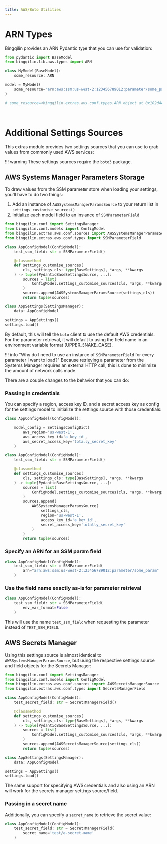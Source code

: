 ```yaml
---
title: AWS/Boto Utilities
---
```


# ARN Types

Bingqilin provides an ARN Pydantic type that you can use for validation:

```py
from pydantic import BaseModel
from bingqilin.lib.aws.types import ARN

class MyModel(BaseModel):
    some_resource: ARN

model = MyModel(
    some_resource="arn:aws:ssm:us-west-2:123456789012:parameter/some_param"
)

# some_resource=<bingqilin.extras.aws.conf.types.ARN object at 0x102d44610>
```
<br>

# Additional Settings Sources

This extras module provides two settings sources that you can use to grab values from commonly used AWS services:

!!! warning
    These settings sources require the `boto3` package.

## AWS Systems Manager Parameters Storage

To draw values from the SSM parameter store when loading your settings, you'll have to do two things:

1. Add an instance of `AWSSystemsManagerParamsSource` to your return list in `settings_customise_sources()`
2. Initialize each model field to an instance of `SSMParameterField`

```py hl_lines="7 16"
from bingqilin.conf import SettingsManager
from bingqilin.conf.models import ConfigModel
from bingqilin.extras.aws.conf.sources import AWSSystemsManagerParamsSource
from bingqilin.extras.aws.conf.types import SSMParameterField

class AppConfigModel(ConfigModel):
    test_ssm_field: str = SSMParameterField()

    @classmethod
    def settings_customise_sources(
        cls, settings_cls: type[BaseSettings], *args, **kwargs
    ) -> tuple[PydanticBaseSettingsSource, ...]:
        sources = list(
            ConfigModel.settings_customise_sources(cls, *args, **kwargs)
        )
        sources.append(AWSSystemsManagerParamsSource(settings_cls))
        return tuple(sources)

class AppSettings(SettingsManager):
    data: AppConfigModel

settings = AppSettings()
settings.load()
```

By default, this will tell the `boto` client to use the default AWS credentials. For the parameter retrieval, it will default to using the field name in an environment variable format (UPPER_SNAKE_CASE).

!!! info "Why do I need to use an instance of `SSMParameterField` for every parameter I want to load?"
    Because retrieving a parameter from the Systems Manager requires an external HTTP call, this is done to minimize the amount of network calls made.

There are a couple changes to the behavior that you can do:

### Passing in credentials

You can specify a region, access key ID, and a secret access key as config for the settings model to initialize the settings source with those credentials:

```py
class AppConfigModel(ConfigModel):

    model_config = SettingsConfigDict(
        aws_region='us-west-1',
        aws_access_key_id='a_key_id',
        aws_secret_access_key='totally_secret_key'
    )
```

```py hl_lines="12-17"
class AppConfigModel(ConfigModel):
    test_ssm_field: str = SSMParameterField()

    @classmethod
    def settings_customise_sources(
        cls, settings_cls: type[BaseSettings], *args, **kwargs
    ) -> tuple[PydanticBaseSettingsSource, ...]:
        sources = list(
            ConfigModel.settings_customise_sources(cls, *args, **kwargs)
        )
        sources.append(
            AWSSystemsManagerParamsSource(
                settings_cls, 
                region='us-west-1', 
                access_key_id='a_key_id', 
                secret_access_key='totally_secret_key'
            )
        )
        return tuple(sources)
```

### Specify an ARN for an SSM param field

```py hl_lines="3"
class AppConfigModel(ConfigModel):
    test_ssm_field: str = SSMParameterField(
        arn="arn:aws:ssm:us-west-2:123456789012:parameter/some_param"
    )
```

### Use the field name exactly as-is for parameter retrieval

```py hl_lines="3"
class AppConfigModel(ConfigModel):
    test_ssm_field: str = SSMParameterField(
        env_var_format=False
    )
```

This will use the name `test_ssm_field` when requesting the parameter instead of `TEST_SSM_FIELD`.
    

## AWS Secrets Manager

Using this settings source is almost identical to `AWSSystemsManagerParamsSource`, but using the respective settings source and field objects for the Secrets Manager:

```py hl_lines="7 16"
from bingqilin.conf import SettingsManager
from bingqilin.conf.models import ConfigModel
from bingqilin.extras.aws.conf.sources import AWSSecretsManagerSource
from bingqilin.extras.aws.conf.types import SecretsManagerField

class AppConfigModel(ConfigModel):
    test_secret_field: str = SecretsManagerField()

    @classmethod
    def settings_customise_sources(
        cls, settings_cls: type[BaseSettings], *args, **kwargs
    ) -> tuple[PydanticBaseSettingsSource, ...]:
        sources = list(
            ConfigModel.settings_customise_sources(cls, *args, **kwargs)
        )
        sources.append(AWSSecretsManagerSource(settings_cls))
        return tuple(sources)

class AppSettings(SettingsManager):
    data: AppConfigModel

settings = AppSettings()
settings.load()
```

The same support for specifying AWS credentials and also using an ARN will work for the secrets manager settings source/field.

### Passing in a secret name

Additionally, you can specify a `secret_name` to retrieve the secret value:

```py hl_lines="3"
class AppConfigModel(ConfigModel):
    test_secret_field: str = SecretsManagerField(
        secret_name='test/a-secret-name'
    )
```
